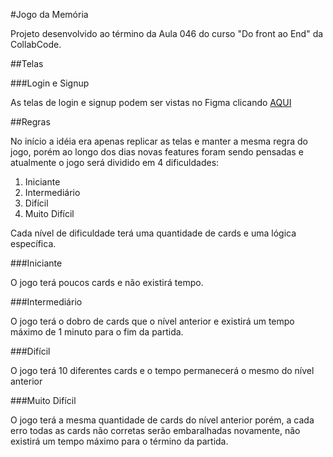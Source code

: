 #Jogo da Memória

Projeto desenvolvido ao término da Aula 046 do curso "Do front ao End" da CollabCode.

##Telas

###Login e Signup

As telas de login e signup podem ser vistas no Figma clicando [AQUI](https://www.figma.com/file/eiehdxcu9Q4AYSGLr4DcJIfH/Memory-game-collabcode?node-id=5%3A0)

##Regras

No início a idéia era apenas replicar as telas e manter a mesma regra do jogo, porém ao longo dos dias novas features foram sendo pensadas e atualmente o jogo será dividido em 4 dificuldades:

1. Iniciante
2. Intermediário
3. Difícil
4. Muito Difícil

Cada nível de dificuldade terá uma quantidade de cards e uma lógica específica.

###Iniciante

O jogo terá poucos cards e não existirá tempo.

###Intermediário

O jogo terá o dobro de cards que o nível anterior e existirá um tempo máximo de 1 minuto para o fim da partida.

###Difícil

O jogo terá 10 diferentes cards e o tempo permanecerá o mesmo do nível anterior

###Muito Difícil

O jogo terá a mesma quantidade de cards do nível anterior porém, a cada erro todas as cards não corretas serão embaralhadas novamente, não existirá um tempo máximo para o término da partida.
